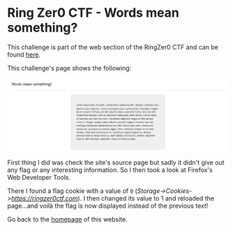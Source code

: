 # Ring Zer0 CTF - Words mean something?

This challenge is part of the web section of the RingZer0 CTF and can be found [here](https://ringzer0ctf.com/challenges/42).

This challenge's page shows the following:

![Words%20Mean%20Something/chall_page.png](Words%20Mean%20Something/chall_page.png)

First thing I did was check the site's source page but sadly it didn't give out any flag or any interesting information. So I then took a look at Firefox's Web Developer Tools. 

There I found a flag cookie with a value of `0` (*Storage->Cookies->https://ringzer0ctf.com*). I then changed its value to 1 and reloaded the page...and voilà the flag is now displayed instead of the previous text!

Go back to the [homepage](https://therokdaba.github.io/) of this website.
